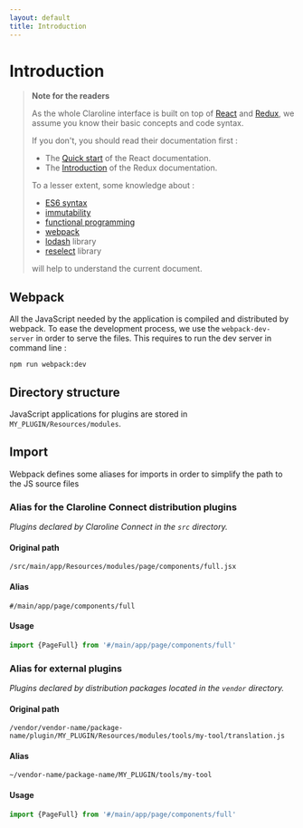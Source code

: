 ```yaml
---
layout: default
title: Introduction
---
```


# Introduction

> **Note for the readers**
>
> As the whole Claroline interface is built on top of [React](https://reactjs.org) and [Redux](https://redux.js.org),
> we assume you know their basic concepts and code syntax.
>
> If you don't, you should read their documentation first :
> - The [Quick start](https://reactjs.org/docs/hello-world.html) of the React documentation.
> - The [Introduction](https://redux.js.org/introduction) of the Redux documentation.
>
> To a lesser extent, some knowledge about :
>
> - [ES6 syntax](http://es6-features.org) 
> - [immutability](https://en.wikipedia.org/wiki/Immutable_object)
> - [functional programming](https://en.wikipedia.org/wiki/Functional_programming)
> - [webpack](https://webpack.js.org/)
> - [lodash](https://lodash.com) library
> - [reselect](https://github.com/reactjs/reselect#reselect) library
>
> will help to understand the current document.

## Webpack

All the JavaScript needed by the application is compiled and distributed by webpack.
To ease the development process, we use the `webpack-dev-server` in order to serve the files.
This requires to run the dev server in command line :

    npm run webpack:dev

## Directory structure

JavaScript applications for plugins are stored in `MY_PLUGIN/Resources/modules`.

## Import

Webpack defines some aliases for imports in order to simplify the path to the JS source files

### Alias for the Claroline Connect distribution plugins

*Plugins declared by Claroline Connect in the `src` directory.*

#### Original path
```
/src/main/app/Resources/modules/page/components/full.jsx
```

#### Alias
```
#/main/app/page/components/full
```

#### Usage
```js
import {PageFull} from '#/main/app/page/components/full'
```

### Alias for external plugins

*Plugins declared by distribution packages located in the `vendor` directory.*

#### Original path
```
/vendor/vendor-name/package-name/plugin/MY_PLUGIN/Resources/modules/tools/my-tool/translation.js
```

#### Alias
```
~/vendor-name/package-name/MY_PLUGIN/tools/my-tool
```

#### Usage
```js
import {PageFull} from '#/main/app/page/components/full'
```
